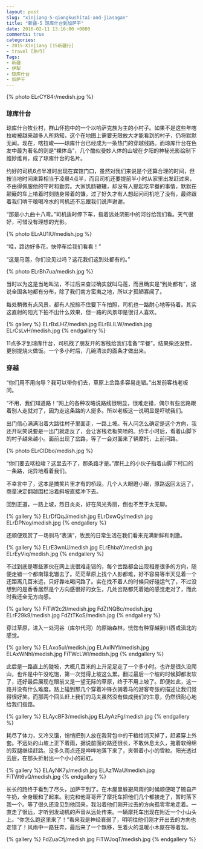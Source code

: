 ```yaml
---
layout: post
slug: "xinjiang-5-qiongkushitai-and-jiasagan"
title: "新疆-5 琼库什台到加萨干"
date: 2016-02-11 13:16:00 +0800
comments: true
categories:
- 2015-Xinjiang [15新疆行]
- travel [旅行]
Tags:
- 新疆
- 伊犁
- 琼库什台
- 加萨干
---
```


{% photo ELrCY84r/medish.jpg %}

### 琼库什台

琼库什台牧业村，群山怀抱中的一个以哈萨克族为主的小村子。如果不是这些年喀拉峻被越来越多人所熟知，这个在地图上需要无限放大才能看到的村子，仍将默默无闻。现在，喀拉峻——琼库什台已经成为一条热门的穿越线路。而琼库什台在色友中最为著名的则是“裸体岛”，几个酷似曼妙人体的山坡在夕阳的神秘光影绘制下维妙维肖，成了琼库什台的名片。

约好的司机6点半准时出现在宾馆门口，虽然对我们来说是个还算合理的时间，但按当地时间来算相当于凌晨4点半，而且司机还要提前半小时从家里出发赶过来，不由得佩服他的守时和勤劳。大家饥肠辘辘，却没有人提起吃早餐的事情，默默在颠簸的车上啃着时刻随身带着的馕。过了好久才有人想起问司机吃了没有，最终跟着我们啃干粮喝冷水的司机还不忘跟我们说声谢谢。

<!-- more -->

“那是小九曲十八弯。”司机适时停下车，指着远处阴影中的河谷给我们看。天气很好，可惜没有理想的光影。

{% photo ELrAU1lU/medish.jpg %}

“哇，路边好多花，快停车给我们看看！”

“这是马莲，你们没见过吗？这花我们这到处都有的。”

{% photo ELrBh7ua/medish.jpg %}

当时以为这是当地叫法，不过后来查过确实就叫马莲，而且确实是“到处都有”，据说全国各地都有分布，除了我们南方蛮夷之地，所以才孤陋寡闻了。

每处稍微有点风景，都有人按捺不住要下车拍照，司机也一路耐心地等待着。其实这直射的阳光下拍不出什么效果，但一路的风景却是很讨人喜欢。

{% gallery %}
ELrBxLHZ/medish.jpg
ELrBLlLW/medish.jpg
ELrCsLvH/medish.jpg
{% endgallery %}

11点多才到琼库什台，司机找了朋友开的客栈给我们准备“早餐”。结果柴还没劈，更别提烧火做饭。一个多小时后，几碗清淡的面条才做出来。

### 穿越

“你们用不用向导？我可以带你们去，草原上岔路多容易走错。”出发前客栈老板问。

“不用，我们知道路！”网上的各种攻略说路线很明显，很难走错，偶尔有些岔路跟着别人走就对了，因为走这条路的人挺多。所以老板这一说明显是吓唬我们。

出门信心满满沿着大路往村子里面走，一路上坡。有人问怎么确定是这个方向，我还开玩笑说要是一出门就走反了，会让客栈老板笑喷的。约半小时后，看着山脚下的村子越来越小。面前出现了岔路，等了一会对面来了辆摩托，上前问路。

{% photo ELrCIDbo/medish.jpg %}

“你们要去喀拉峻？这里去不了，那条路才是。”摩托上的小伙子指着山脚下村口的一条路，诧异地看着我们。

不幸言中了，这本是搞笑片里才有的桥段。几个人大眼瞪小眼，原路返回太远了，商量决定翻越围栏沿着斜坡直接冲下去。

回到正道，一路上坡，烈日炎炎，好在风光秀丽，倒也不至于太无聊。

{% gallery %}
ELrDfQqJ/medish.jpg
ELrDxwQy/medish.jpg
ELrDPNoy/medish.jpg
{% endgallery %}

还顺便观赏了一场驯马“表演”，牧民的日常生活在我们看来充满新鲜和刺激。

{% gallery %}
ELrE3wnU/medish.jpg
ELrEhbaY/medish.jpg
ELrEyViq/medish.jpg
{% endgallery %}

不过到底是哪些家伙在网上说很难走错的，每个岔路都会出现相差很多的方向，随便走错一个都南辕北辙去了。茫茫草原上找个人影都难，好不容易等半天见着一个还距离几百米远，只好靠吆喝问路了。实在找不着人的时候只好碰运气了，不过没想到的是香香居然是个方向感很好的女生，几处岔路都凭着她的感觉走对了，而此时我还全无方向感。

{% gallery %}
FiTW2c2l/medish.jpg
FdZtNQBc/medish.jpg
ELrF29k9/medish.jpg
FdZtTKoS/medish.jpg
{% endgallery %}

穿过草原，进入一处河谷（库尔代河）的原始森林，恍惚有种穿越到川西或滇北的感觉。

{% gallery %}
ELAxo5ul/medish.jpg
ELAxINYl/medish.jpg
ELAxWNhI/medish.jpg
FiTWcLWl/medish.jpg
{% endgallery %}

此后是一路直上的陡坡，大概几百米的上升足足走了一个多小时。也许是很久没爬山，也许是中午没吃饱，第一次觉得上坡这么累。翻过最后一个坡的时候脚都发软了，还好最后展现在眼前又是一望无际的草原，终于不用上坡了。即便如此，这一路并没有什么难度。路上碰到那几个穿着冲锋衣骑着马的游客夸张的描述让我们觉得很好笑。而那两个回头赶上我们的马夫虽然没有做成我们的生意，仍然很耐心地给我们指路。

{% gallery %}
ELAycBF3/medish.jpg
ELAyAzFg/medish.jpg
{% endgallery %}

耗尽了体力，又冷又饿，悄悄把别人放在我背包中的干粮给消灭掉了，赶紧穿上外套。不远处的山坡上正下着雨，据说前面的路还很长，不敢休息太久，拖着软绵绵的双腿继续赶路。没多久雨点还是哗哗地落下来了，夹带着小小的雪粒。阳光透过云层，在那头折射出一个小小的彩虹。

{% gallery %}
ELAyNK7y/medish.jpg
ELAz1WaU/medish.jpg
FiTWt6vQ/medish.jpg
{% endgallery %}

长长的路终于看到了尽头，加萨干到了。在木屋里躲避风雨的时候顺便喝了碗自产牛奶，全身暖和了起来。别克和他哥哥开了摩托车把他们几个都接走了，暂时落下我一个。等了很久还没见到他回来，我沿着他们刚开过去的方向孤零零地走着。一直走了很远，才听到发动机的声音从远处传来。一辆摩托车出现在附近一个小山头上。“你怎么跑这里来了！”看来我是神经衰弱了，明明往他们刚才开出去的方向也走错了！风雨中一路狂奔，最后来了一个飘移，生着火的温暖小木屋在等着我。

{% gallery %}
FdZuaCfj/medish.jpg
FiTWJoqT/medish.jpg
{% endgallery %}
